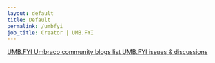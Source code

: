 ```yaml
---
layout: default
title: Default
permalink: /umbfyi
job_title: Creator | UMB.FYI
---
```


<div class="m-5">
    <a href="https://umb.fyi" class="my-2 flex h-12 items-center justify-center rounded-full px-4 bg-green-400">
        UMB.FYI
    </a>
    <a href="https://github.com/umbraco/OurUmbraco/blob/main/OurUmbraco.Site/config/CommunityBlogs.json" class="my-2 flex h-12 items-center justify-center rounded-full px-4 bg-green-400">
        Umbraco community blogs list
    </a>
    <a href="https://github.com/mattbrailsford/umbfyi" class="my-2 flex h-12 items-center justify-center rounded-full px-4 bg-green-400">
        UMB.FYI issues &amp; discussions
    </a>

</div>